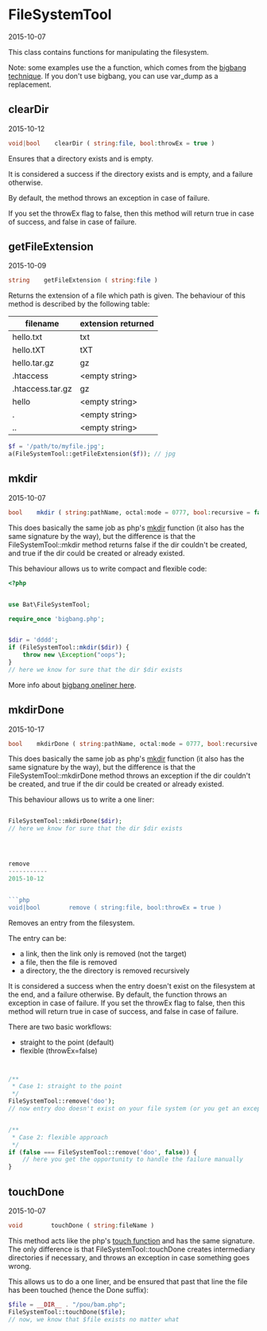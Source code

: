 FileSystemTool
=====================
2015-10-07



This class contains functions for manipulating the filesystem.

Note: 
some examples use the a function, which comes from the [bigbang technique]( https://github.com/lingtalfi/TheScientist/blob/master/convention.portableAutoloader.eng.md ).
If you don't use bigbang, you can use var_dump as a replacement.




clearDir
-------------
2015-10-12

```php
void|bool    clearDir ( string:file, bool:throwEx = true )
```


Ensures that a directory exists and is empty.

It is considered a success if the directory exists and is empty, and a failure otherwise.

By default, the method throws an exception in case of failure.

If you set the throwEx flag to false, then this method will return true in case of success,
and false in case of failure.
     
     
     
     
     

getFileExtension
-----------
2015-10-09


```php
string    getFileExtension ( string:file )
```

Returns the extension of a file which path is given.
The behaviour of this method is described by the following table:


filename      |      extension returned
------------  | --------------------
hello.txt            |  txt
hello.tXT            |  tXT
hello.tar.gz         |  gz
.htaccess            |  \<empty string>
.htaccess.tar.gz     |  gz
hello                |  \<empty string>
.                    |  \<empty string>
..                   |  \<empty string>



```php
$f = '/path/to/myfile.jpg';
a(FileSystemTool::getFileExtension($f)); // jpg
```



mkdir
-----------
2015-10-07


```php
bool    mkdir ( string:pathName, octal:mode = 0777, bool:recursive = false, resource:context? )
```


This does basically the same job as php's [mkdir](http://php.net/manual/en/function.mkdir.php) function (it also has the same signature by the way), 
but the difference is that the FileSystemTool::mkdir method
returns false if the dir couldn't be created, and true if the
dir could be created or already existed.

This behaviour allows us to write compact and flexible code:


```php
<?php


use Bat\FileSystemTool;

require_once 'bigbang.php';


$dir = 'dddd';
if (FileSystemTool::mkdir($dir)) {
    throw new \Exception("oops");
}
// here we know for sure that the dir $dir exists

```
 

More info about [bigbang oneliner here]( https://github.com/lingtalfi/TheScientist/blob/master/convention.portableAutoloader.eng.md ).



mkdirDone
-----------
2015-10-17


```php
bool    mkdirDone ( string:pathName, octal:mode = 0777, bool:recursive = false, resource:context? )
```


This does basically the same job as php's [mkdir](http://php.net/manual/en/function.mkdir.php) function (it also has the same signature by the way), 
but the difference is that the FileSystemTool::mkdirDone method
throws an exception if the dir couldn't be created, and true if the
dir could be created or already existed.

This behaviour allows us to write a one liner:


```php

FileSystemTool::mkdirDone($dir);
// here we know for sure that the dir $dir exists




remove
-----------
2015-10-12


```php
void|bool        remove ( string:file, bool:throwEx = true )
```


Removes an entry from the filesystem.

The entry can be:
- a link, then the link only is removed (not the target)
- a file, then the file is removed
- a directory, the the directory is removed recursively

It is considered a success when the entry doesn't exist on the filesystem at the end,
and a failure otherwise.
By default, the function throws an exception in case of failure.
If you set the throwEx flag to false, then this method will return true in case of success,
and false in case of failure.



There are two basic workflows: 

- straight to the point (default)
- flexible (throwEx=false)


```php


/**
 * Case 1: straight to the point
 */
FileSystemTool::remove('doo');
// now entry doo doesn't exist on your file system (or you get an exception)


/**
 * Case 2: flexible approach
 */
if (false === FileSystemTool::remove('doo', false)) {
    // here you get the opportunity to handle the failure manually
}

```



touchDone
-----------
2015-10-07


```php
void        touchDone ( string:fileName ) 
```

This method acts like the php's [touch function](http://php.net/manual/en/function.touch.php) and has the same signature.
The only difference is that FileSystemTool::touchDone creates intermediary directories if necessary,
and throws an exception in case something goes wrong.

This allows us to do a one liner, and be ensured that past that line the file has been touched (hence the Done suffix):
  
```php
$file = __DIR__ . "/pou/bam.php";
FileSystemTool::touchDone($file);
// now, we know that $file exists no matter what  
```  





